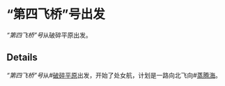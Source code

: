 # “第四飞桥”号出发
*“第四飞桥”号*从破碎平原出发。

## Details
*“第四飞桥”号*从#[破碎平原](locations/shattered-plains)出发，开始了处女航，计划是一路向北飞向#[蒸腾海](locations/steamwater-ocean)。
